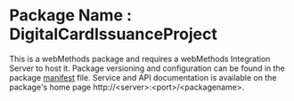 # Package Name : DigitalCardIssuanceProject
This is a webMethods package and requires a webMethods Integration Server to host it. Package versioning and configuration can be found in the package [manifest](./DigitalCardIssuanceProject/manifest.v3) file. Service and API documentation is available on the package's home page http://&lt;server&gt;:&lt;port&gt;/&lt;packagename>.